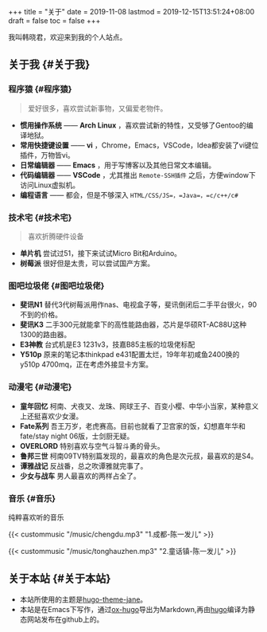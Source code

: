 +++
title = "关于"
date = 2019-11-08
lastmod = 2019-12-15T13:51:24+08:00
draft = false
toc = false
+++

我叫韩晓君，欢迎来到我的个人站点。


## 关于我 {#关于我}


### 程序猿 {#程序猿}

> 爱好很多，喜欢尝试新事物，又偏爱老物件。

-   **惯用操作系统** —— **Arch Linux** ，喜欢尝试新的特性，又受够了Gentoo的编译地狱。
-   **常用快捷键设置** —— **vi** ，Chrome，Emacs，VSCode，Idea都安装了vi键位插件，万物皆vi。
-   **日常编辑器** —— **Emacs** ，用于写博客以及其他日常文本编辑。
-   **代码编辑器** —— **VSCode** ，尤其推出 `Remote-SSH插件` 之后，方便window下访问Linux虚拟机。
-   **编程语言** —— 都会，但是不够深入 `HTML/CSS/JS=，=Java=，=c/c++/c#`


### 技术宅 {#技术宅}

> 喜欢折腾硬件设备

-   **单片机** 尝试过51，接下来试试Micro Bit和Arduino。
-   **树莓派** 很好但是太贵，可以尝试国产方案。


### 图吧垃圾佬 {#图吧垃圾佬}

-   **斐讯N1** 替代3代树莓派用作nas、电视盒子等，斐讯倒闭后二手平台很火，90不到的价格。
-   **斐讯K3** 二手300元就能拿下的高性能路由器，芯片是华硕RT-AC88U这种1300的路由器。
-   **E3神教** 台式机是E3 1231v3，技嘉B85主板的垃圾佬标配
-   **Y510p**  原来的笔记本thinkpad e431配置太烂，19年年初咸鱼2400换的y510p 4700mq，正在考虑外接显卡方案。


### 动漫宅 {#动漫宅}

-   **童年回忆** 柯南、犬夜叉、龙珠、网球王子、百变小樱、中华小当家，某种意义上还挺喜欢少女漫。
-   **Fate系列** 吾王万岁，老虎赛高。目前也就看了卫宫家的饭，幻想嘉年华和fate/stay night 06版，士剑厨无疑。
-   **OVERLORD** 特别喜欢与空气斗智斗勇的骨头。
-   **鲁邦三世** 柯南09TV特别篇发现的，最喜欢的角色是次元叔，最喜欢的是S4。
-   **谭雅战记** 反战番，总之吹谭雅就完事了。
-   **少女与战车** 男人最喜欢的两样占全了。


### 音乐 {#音乐}

纯粹喜欢听的音乐

{{< custommusic "/music/chengdu.mp3" "1.成都-陈一发儿" >}}

{{< custommusic "/music/tonghauzhen.mp3" "2.童话镇-陈一发儿" >}}


## 关于本站 {#关于本站}

-   本站所使用的主题是[hugo-theme-jane](https://github.com/xianmin/hugo-theme-jane)。
-   本站是在Emacs下写作，通过[ox-hugo](https://github.com/kaushalmodi/ox-hugo)导出为Markdown,再由[hugo](https://gohugo.io/)编译为静态网站发布在github上的。